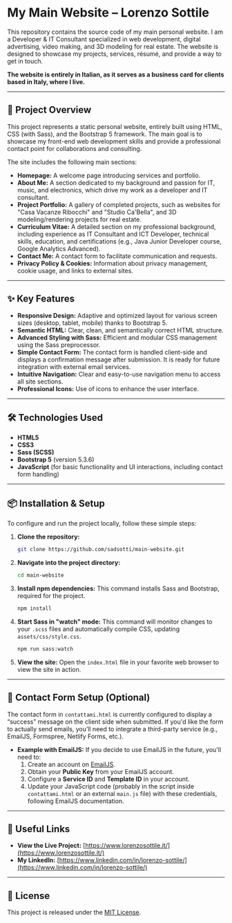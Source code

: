 # My Main Website – Lorenzo Sottile

This repository contains the source code of my main personal website. I am a Developer & IT Consultant specialized in web development, digital advertising, video making, and 3D modeling for real estate. The website is designed to showcase my projects, services, résumé, and provide a way to get in touch. 

**The website is entirely in Italian, as it serves as a business card for clients based in Italy, where I live.**


---

## 🚀 Project Overview

This project represents a static personal website, entirely built using HTML, CSS (with Sass), and the Bootstrap 5 framework. The main goal is to showcase my front-end web development skills and provide a professional contact point for collaborations and consulting.

The site includes the following main sections:

* **Homepage:** A welcome page introducing services and portfolio.
* **About Me:** A section dedicated to my background and passion for IT, music, and electronics, which drive my work as a developer and IT consultant.
* **Project Portfolio:** A gallery of completed projects, such as websites for "Casa Vacanze Ribocchi" and "Studio Ca'Bella", and 3D modeling/rendering projects for real estate.
* **Curriculum Vitae:** A detailed section on my professional background, including experience as IT Consultant and ICT Developer, technical skills, education, and certifications (e.g., Java Junior Developer course, Google Analytics Advanced).
* **Contact Me:** A contact form to facilitate communication and requests.
* **Privacy Policy & Cookies:** Information about privacy management, cookie usage, and links to external sites.

---

## ✨ Key Features

* **Responsive Design:** Adaptive and optimized layout for various screen sizes (desktop, tablet, mobile) thanks to Bootstrap 5.
* **Semantic HTML:** Clear, clean, and semantically correct HTML structure.
* **Advanced Styling with Sass:** Efficient and modular CSS management using the Sass preprocessor.
* **Simple Contact Form:** The contact form is handled client-side and displays a confirmation message after submission. It is ready for future integration with external email services.
* **Intuitive Navigation:** Clear and easy-to-use navigation menu to access all site sections.
* **Professional Icons:** Use of icons to enhance the user interface.

---

## 🛠️ Technologies Used

* **HTML5**
* **CSS3**
* **Sass (SCSS)**
* **Bootstrap 5** (version 5.3.6)
* **JavaScript** (for basic functionality and UI interactions, including contact form handling)

---

## 📦 Installation & Setup

To configure and run the project locally, follow these simple steps:

1.  **Clone the repository:**
    ```bash
    git clone https://github.com/sadsotti/main-website.git
    ```
2.  **Navigate into the project directory:**
    ```bash
    cd main-website
    ```
3.  **Install npm dependencies:**
    This command installs Sass and Bootstrap, required for the project.
    ```bash
    npm install
    ```
4.  **Start Sass in "watch" mode:**
    This command will monitor changes to your `.scss` files and automatically compile CSS, updating `assets/css/style.css`.
    ```bash
    npm run sass:watch
    ```
5.  **View the site:**
    Open the `index.html` file in your favorite web browser to view the site in action.

---

## 📧 Contact Form Setup (Optional)

The contact form in `contattami.html` is currently configured to display a “success” message on the client side when submitted. If you'd like the form to actually send emails, you’ll need to integrate a third-party service (e.g., EmailJS, Formspree, Netlify Forms, etc.).

* **Example with EmailJS:**
    If you decide to use EmailJS in the future, you'll need to:
    1.  Create an account on [EmailJS](https://www.emailjs.com/).
    2.  Obtain your **Public Key** from your EmailJS account.
    3.  Configure a **Service ID** and **Template ID** in your account.
    4.  Update your JavaScript code (probably in the script inside `contattami.html` or an external `main.js` file) with these credentials, following EmailJS documentation.

---

## 🔗 Useful Links

* **View the Live Project:** [https://www.lorenzosottile.it/](https://www.lorenzosottile.it/)
* **My LinkedIn:** [https://www.linkedin.com/in/lorenzo-sottile/](https://www.linkedin.com/in/lorenzo-sottile/)

---

## 📄 License

This project is released under the [MIT License](https://opensource.org/licenses/MIT).
